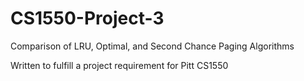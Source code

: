 # CS1550-Project-3
Comparison of LRU, Optimal, and Second Chance Paging Algorithms

Written to fulfill a project requirement for Pitt CS1550
